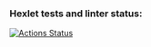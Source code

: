 ### Hexlet tests and linter status:
[![Actions Status](https://github.com/livanovskaya/data-analytics-project-92/actions/workflows/hexlet-check.yml/badge.svg)](https://github.com/livanovskaya/data-analytics-project-92/actions)